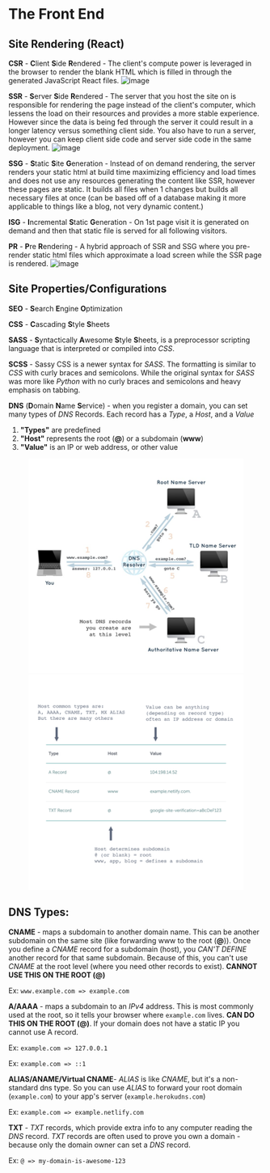 # The Front End

## Site Rendering (React)

**CSR** - **C**lient **S**ide **R**endered - The client's compute power is leveraged in the browser to render the blank HTML which is filled in through the generated JavaScript React files.
![image](https://user-images.githubusercontent.com/1587270/104630545-df6d4580-5668-11eb-9391-eca6b595451f.png)


**SSR** - **S**erver **S**ide **R**endered - The server that you host the site on is responsible for rendering the page instead of the client's computer, which lessens the load on their resources and provides a more stable experience. However since the data is being fed through the server it could result in a longer latency versus something client side. You also have to run a server, however you can keep client side code and server side code in the same deployment.
![image](https://user-images.githubusercontent.com/1587270/104630552-e2683600-5668-11eb-9d15-4f6affd3d330.png)


**SSG** - **S**tatic **S**ite **G**eneration - Instead of on demand rendering, the server renders your static html at build time maximizing efficiency and load times and does not use any resources generating the content like SSR, however these pages are static.  It builds all files when 1 changes but builds all necessary files at once (can be based off of a database making it more applicable to things like a blog, not very dynamic content.)


**ISG** - **I**ncremental **S**tatic **G**eneration - On 1st page visit it is generated on demand and then that static file is served for all following visitors.


**PR** - **P**re **R**endering - A hybrid approach of SSR and SSG where you pre-render static html files which approximate a load screen while the SSR page is rendered.
![image](https://user-images.githubusercontent.com/1587270/104660924-81a32280-5695-11eb-8145-f293763c6d8c.png)

## Site Properties/Configurations

**SEO** - **S**earch **E**ngine **O**ptimization

**CSS** - **C**ascading **S**tyle **S**heets

**SASS** - **S**yntactically **A**wesome **S**tyle **S**heets, is a preprocessor scripting language that is interpreted or compiled into _CSS_.

**SCSS** - Sassy CSS is a newer syntax for _SASS_. The formatting is similar to _CSS_ with curly braces and semicolons. While the original syntax for _SASS_ was more like _Python_ with no curly braces and semicolons and heavy emphasis on tabbing.

**DNS** (**D**omain **N**ame **S**ervice) - when you register a domain, you can set many types of _DNS_ Records. Each record has a _Type_, a _Host_, and a _Value_

1. **"Types"** are predefined
1. **"Host"** represents the root (**@**) or a subdomain (**www**)
1. **"Value"** is an IP or web address, or other value

<p align="center">
    <img width="425px" src=https://raw.githubusercontent.com/AndresMWeber/WebDefinitions/master/media/12_DNS.png>
    <img width="425px" src=https://raw.githubusercontent.com/AndresMWeber/WebDefinitions/master/media/13_DNSTypes.png>
</p>

## DNS Types:

**CNAME** - maps a subdomain to another domain name. This can be another subdomain on the same site (like forwarding www to the root (**@**)). Once you define a _CNAME_ record for a subdomain (host), you _CAN'T DEFINE_ another record for that same subdomain. Because of this, you can't use _CNAME_ at the root level (where you need other records to exist). **CANNOT USE THIS ON THE ROOT (@)**

Ex: `www.example.com => example.com`

**A/AAAA** - maps a subdomain to an _IPv4_ address. This is most commonly used at the root, so it tells your browser where `example.com` lives. **CAN DO THIS ON THE ROOT (@)**. If your domain does not have a static IP you cannot use A record.

Ex: `example.com => 127.0.0.1`

Ex: `example.com => ::1`

**ALIAS/ANAME/Virtual CNAME**- _ALIAS_ is like _CNAME_, but it's a non-standard dns type. So you can use _ALIAS_ to forward your root domain (`example.com`) to your app's server (`example.herokudns.com`)

Ex: `example.com => example.netlify.com`

**TXT** - _TXT_ records, which provide extra info to any computer reading the _DNS_ record. _TXT_ records are often used to prove you own a domain - because only the domain owner can set a _DNS_ record.

Ex: `@ => my-domain-is-awesome-123`
